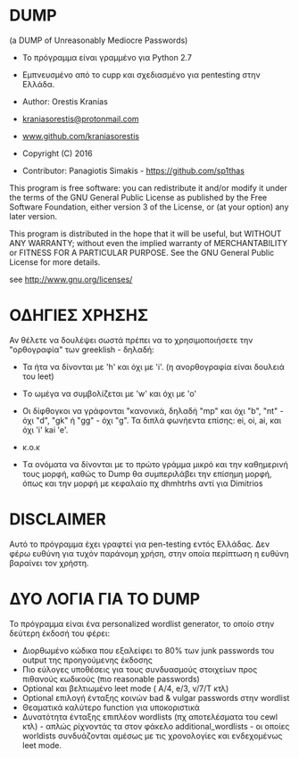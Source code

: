 # DUMP

(a DUMP of Unreasonably Mediocre Passwords) 

* Το πρόγραμμα είναι γραμμένο για Python 2.7

* Εμπνευσμένο από το cupp και σχεδιασμένο για pentesting στην Ελλάδα.

* Author: Orestis Kranias
* kraniasorestis@protonmail.com
* www.github.com/kraniasorestis
* Copyright (C) 2016
* Contributor: Panagiotis Simakis - https://github.com/sp1thas

This program is free software: you can redistribute it and/or modify
it under the terms of the GNU General Public License as published by
the Free Software Foundation, either version 3 of the License, or
(at your option) any later version.

This program is distributed in the hope that it will be useful,
but WITHOUT ANY WARRANTY; without even the implied warranty of
MERCHANTABILITY or FITNESS FOR A PARTICULAR PURPOSE.  See the
GNU General Public License for more details.

 see <http://www.gnu.org/licenses/>





# ΟΔΗΓΙΕΣ ΧΡΗΣΗΣ

Αν θέλετε να δουλέψει σωστά πρέπει να το χρησιμοποιήσετε την "ορθογραφία" των greeklish - δηλαδή:

* Τα ήτα να δίνονται με 'h' και όχι με 'i'. (η ανορθογραφία είναι δουλειά του leet)
* Tο ωμέγα να συμβολίζεται με 'w' και όχι με 'ο'
* Οι δίφθογκοι να γράφονται "κανονικά, δηλαδή "mp" και όχι "b", "nt" - όχι "d",
"gk" ή "gg" - όχι "g". Τα διπλά φωνήεντα επίσης: ei, oi, ai, και όχι 'i' kai 'e'.
* κ.ο.κ

* Tα ονόματα να δίνονται με το πρώτο γράμμα μικρό και την καθημερινή τους μορφή, καθώς το Dump θα συμπεριλάβει την επίσημη μορφή, όπως και την μορφή με κεφαλαίο
πχ dhmhtrhs αντί για Dimitrios





# DISCLAIMER

Αυτό το πρόγραμμα έχει γραφτεί για pen-testing εντός Ελλάδας. Δεν φέρω ευθύνη
για τυχόν παράνομη χρήση, στην οποία περίπτωση η ευθύνη βαραίνει τον χρήστη.




# ΔΥΟ ΛΟΓΙΑ ΓΙΑ ΤΟ DUMP

Το πρόγραμμα είναι ένα personalized wordlist generator, το οποίο στην δεύτερη έκδοσή του φέρει:

* Διορθωμένο κώδικα που εξαλείφει το 80% των junk passwords του output της προηγούμενης έκδοσης
* Πιο εύλογες υποθέσεις για τους συνδυασμούς στοιχείων προς πιθανούς κωδικούς (πιο reasonable passwords)
* Optional και βελτιωμένο leet mode ( A/4, e/3, v/7/T κτλ)
* Optional επιλογή ένταξης κοινών bad & vulgar passwords στην wordlist
* Θεαματικά καλύτερο function για υποκοριστικά
* Δυνατότητα ένταξης επιπλέον wordlists (πχ αποτελέσματα του cewl κτλ) - απλώς ρίχνοντάς τα στον φάκελο additional_wordlists - οι οποίες worldists συνδυάζονται αμέσως με τις χρονολογίες και ενδεχομένως leet mode. 



